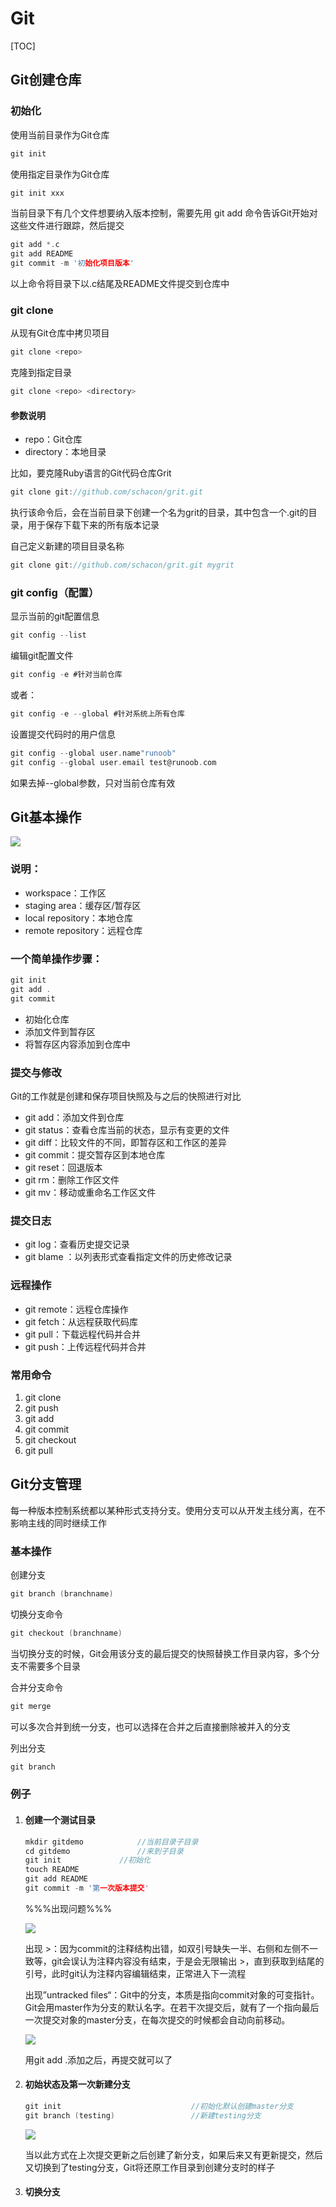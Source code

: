 # Git

[TOC]



## Git创建仓库

### 初始化

 使用当前目录作为Git仓库

```c
git init
```

使用指定目录作为Git仓库

```c
git init xxx 
```

当前目录下有几个文件想要纳入版本控制，需要先用 git add 命令告诉Git开始对这些文件进行跟踪，然后提交

```c
git add *.c
git add README
git commit -m '初始化项目版本'
```

以上命令将目录下以.c结尾及README文件提交到仓库中

### git clone

从现有Git仓库中拷贝项目

```c
git clone <repo>
```

克隆到指定目录

```c
git clone <repo> <directory>
```

#### 参数说明

- repo：Git仓库
- directory：本地目录

比如，要克隆Ruby语言的Git代码仓库Grit

```C
git clone git://github.com/schacon/grit.git
```

执行该命令后，会在当前目录下创建一个名为grit的目录，其中包含一个.git的目录，用于保存下载下来的所有版本记录

自己定义新建的项目目录名称

```C
git clone git://github.com/schacon/grit.git mygrit
```

### git config（配置）

显示当前的git配置信息

```C
git config --list
```

编辑git配置文件

```C
git config -e #针对当前仓库
```

或者：

```C
git config -e --global #针对系统上所有仓库
```

设置提交代码时的用户信息

```C
git config --global user.name"runoob"
git config --global user.email test@runoob.com
```

如果去掉--global参数，只对当前仓库有效

## Git基本操作

![](E:\2、IT\捕获.JPG)

### 说明：

- workspace：工作区
- staging area：缓存区/暂存区
- local repository：本地仓库
- remote repository：远程仓库

### 一个简单操作步骤：

```C
git init          
git add .
git commit
```

- 初始化仓库
- 添加文件到暂存区
- 将暂存区内容添加到仓库中

### 提交与修改

Git的工作就是创建和保存项目快照及与之后的快照进行对比

- git add：添加文件到仓库
- git status：查看仓库当前的状态，显示有变更的文件
- git diff：比较文件的不同，即暂存区和工作区的差异
- git commit：提交暂存区到本地仓库
- git reset：回退版本
- git rm：删除工作区文件
- git mv：移动或重命名工作区文件

### 提交日志

- git log：查看历史提交记录
- git blame <file>：以列表形式查看指定文件的历史修改记录

### 远程操作

- git remote：远程仓库操作
- git fetch：从远程获取代码库
- git pull：下载远程代码并合并
- git push：上传远程代码并合并

### 常用命令

1. git clone
2. git push
3. git add
4. git commit
5. git checkout
6. git pull

## Git分支管理

每一种版本控制系统都以某种形式支持分支。使用分支可以从开发主线分离，在不影响主线的同时继续工作

### 基本操作

创建分支

```C
git branch (branchname)
```

切换分支命令

```C
git checkout (branchname)
```

当切换分支的时候，Git会用该分支的最后提交的快照替换工作目录内容，多个分支不需要多个目录

合并分支命令

```C
git merge
```

可以多次合并到统一分支，也可以选择在合并之后直接删除被并入的分支

列出分支

```C
git branch
```

### 例子

1. #### 创建一个测试目录

   ```C
   mkdir gitdemo			//当前目录子目录
   cd gitdemo				//来到子目录
   git init				//初始化
   touch README			
   git add README
   git commit -m '第一次版本提交'
   ```

   %%%出现问题%%%

   ![](E:\2、IT\gitdemo\捕获.JPG)

   出现 >：因为commit的注释结构出错，如双引号缺失一半、右侧和左侧不一致等，git会误认为注释内容没有结束，于是会无限输出 >，直到获取到结尾的引号，此时git认为注释内容编辑结束，正常进入下一流程

   出现”untracked files“：Git中的分支，本质是指向commit对象的可变指针。Git会用master作为分支的默认名字。在若干次提交后，就有了一个指向最后一次提交对象的master分支，在每次提交的时候都会自动向前移动。

   ![](E:\2、IT\gitdemo\捕获3.JPG)

   用git add .添加之后，再提交就可以了

2. #### 初始状态及第一次新建分支

   ```c
   git init								//初始化默认创建master分支
   git branch (testing)					//新建testing分支
   ```

   ![](E:\2、IT\gitdemo\捕获4.JPG)

   当以此方式在上次提交更新之后创建了新分支，如果后来又有更新提交，然后又切换到了testing分支，Git将还原工作目录到创建分支时的样子

3. #### 切换分支

   